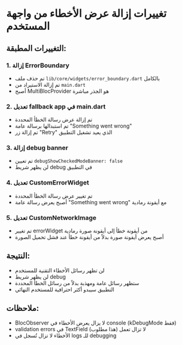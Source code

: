 # تغييرات إزالة عرض الأخطاء من واجهة المستخدم

## التغييرات المطبقة:

### 1. إزالة ErrorBoundary
- تم حذف ملف `lib/core/widgets/error_boundary.dart` بالكامل
- تم إزالة الاستيراد من `main.dart`
- أصبح MultiBlocProvider هو الجذر مباشرة

### 2. تعديل fallback app في main.dart
- تم إزالة عرض رسالة الخطأ المحددة
- تم استبدالها برسالة عامة "Something went wrong"
- تم إزالة زر "Retry" الذي يعيد تشغيل التطبيق

### 3. إزالة debug banner
- تم تعيين `debugShowCheckedModeBanner: false`
- لن يظهر شريط debug في التطبيق

### 4. تعديل CustomErrorWidget
- تم تغيير عرض رسالة الخطأ المحددة
- أصبح يعرض رسالة عامة "Something went wrong" مع أيقونة رمادية

### 5. تعديل CustomNetworkImage
- تم تغيير errorWidget من أيقونة خطأ إلى أيقونة صورة رمادية
- أصبح يعرض أيقونة صورة بدلاً من أيقونة خطأ عند فشل تحميل الصورة

## النتيجة:
- لن تظهر رسائل الأخطاء التقنية للمستخدم
- لن يظهر شريط debug
- ستظهر رسائل عامة ومهذبة بدلاً من رسائل الخطأ المحددة
- التطبيق سيبدو أكثر احترافية للمستخدم النهائي

## ملاحظات:
- BlocObserver لا يزال يعرض الأخطاء في console (kDebugMode فقط)
- validation errors في TextField لا تزال تعمل (هذا مطلوب)
- الأخطاء لا تزال تُسجل في logs للـ debugging 